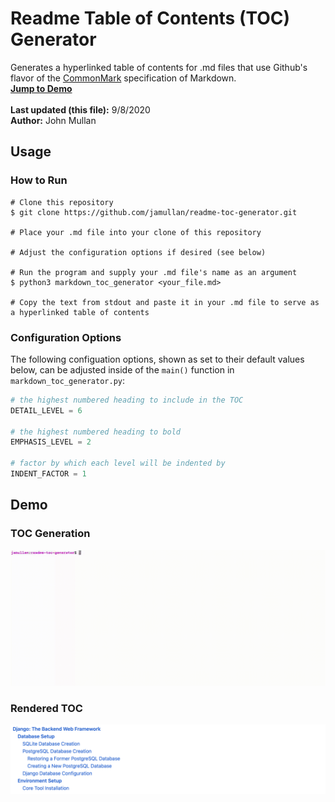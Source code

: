 # Readme Table of Contents (TOC) Generator
Generates a hyperlinked table of contents for .md files that use Github's flavor of the [CommonMark](<https://commonmark.org>) specification of Markdown.<br />
[**Jump to Demo**](<#demo>)<br />
<br />
**Last updated (this file):** 9/8/2020<br />
**Author:** John Mullan<br />

## Usage
### How to Run
```
# Clone this repository
$ git clone https://github.com/jamullan/readme-toc-generator.git

# Place your .md file into your clone of this repository

# Adjust the configuration options if desired (see below)

# Run the program and supply your .md file's name as an argument
$ python3 markdown_toc_generator <your_file.md>

# Copy the text from stdout and paste it in your .md file to serve as a hyperlinked table of contents
```
### Configuration Options
The following configuation options, shown as set to their default values below, can be adjusted inside of the `main()` function in `markdown_toc_generator.py`:<br />
```python
# the highest numbered heading to include in the TOC
DETAIL_LEVEL = 6

# the highest numbered heading to bold
EMPHASIS_LEVEL = 2

# factor by which each level will be indented by
INDENT_FACTOR = 1
```

## Demo
### TOC Generation
![Generating TOC from a .md file](demo_files/TOCGen4X.gif)
### Rendered TOC 
![Rendered TOC](demo_files/TOCRenderedV2.png)
